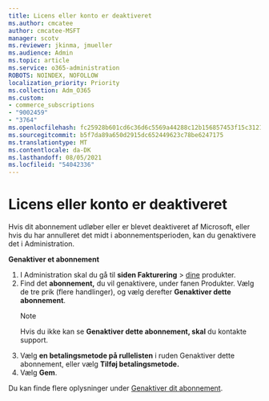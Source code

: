 ```yaml
---
title: Licens eller konto er deaktiveret
ms.author: cmcatee
author: cmcatee-MSFT
manager: scotv
ms.reviewer: jkinma, jmueller
ms.audience: Admin
ms.topic: article
ms.service: o365-administration
ROBOTS: NOINDEX, NOFOLLOW
localization_priority: Priority
ms.collection: Adm_O365
ms.custom:
- commerce_subscriptions
- "9002459"
- "3764"
ms.openlocfilehash: fc25928b601cd6c36d6c5569a44288c12b156857453f15c312110464e621f251
ms.sourcegitcommit: b5f7da89a650d2915dc652449623c78be6247175
ms.translationtype: MT
ms.contentlocale: da-DK
ms.lasthandoff: 08/05/2021
ms.locfileid: "54042336"
---
```

# <a name="license-or-account-disabled"></a>Licens eller konto er deaktiveret

Hvis dit abonnement udløber eller er blevet deaktiveret af Microsoft, eller hvis du har annulleret det midt i abonnementsperioden, kan du genaktivere det i Administration.

**Genaktiver et abonnement**

1. I Administration skal du gå til **siden Fakturering**  >  [dine](https://go.microsoft.com/fwlink/p/?linkid=842054) produkter.
2. Find det **abonnement,** du vil genaktivere, under fanen Produkter. Vælg de tre prik (flere handlinger), og vælg derefter **Genaktiver dette abonnement**.
    > [!NOTE]
    > Hvis du ikke kan se **Genaktiver dette abonnement, skal** du kontakte support.
3. Vælg **en betalingsmetode på rullelisten** i ruden Genaktiver dette abonnement, eller vælg **Tilføj betalingsmetode.**
4. Vælg **Gem**.

Du kan finde flere oplysninger under [Genaktiver dit abonnement](/microsoft-365/commerce/subscriptions/reactivate-your-subscription).